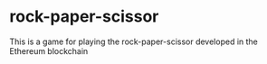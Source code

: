 # rock-paper-scissor
This is a game for playing the rock-paper-scissor developed in the Ethereum blockchain 

